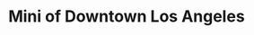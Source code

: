 ---
title: "Mini of Downtown Los Angeles"
url: /los-angeles/mini-of-downtown-los-angeles/
shop: car
---